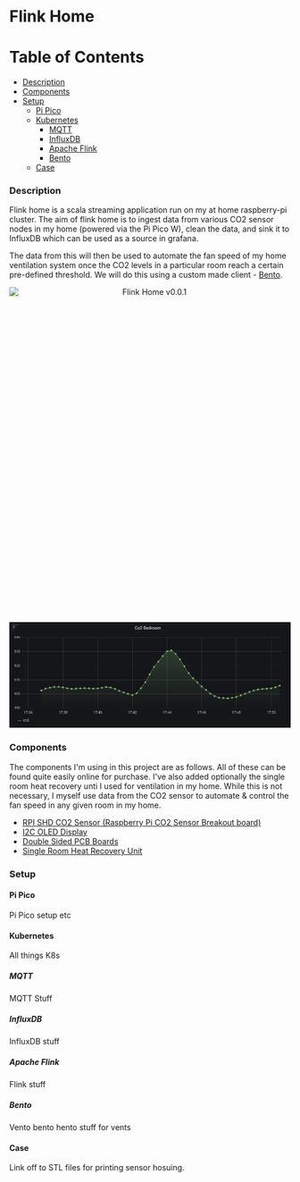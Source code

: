 # Flink Home

# Table of Contents
- [Description](#description)
- [Components](#components)
- [Setup](#setup)
    - [Pi Pico](#pi-pico)
    - [Kubernetes](#kubernetes)
       - [MQTT](#mqtt)
       - [InfluxDB](#influxdb)
       - [Apache Flink](#apache-flink)
       - [Bento](#bento)
    - [Case](#case)

### Description

Flink home is a scala streaming application run on my at home raspberry-pi cluster. The aim of flink home is to ingest data from various CO2 sensor nodes in my home (powered via the Pi Pico W), clean the data, and sink it to InfluxDB which can be used as a source in grafana. 

The data from this will then be used to automate the fan speed of my home ventilation system once the CO2 levels in a particular room reach a certain pre-defined threshold. We will do this using a custom made client - [Bento](https://github.com/Cian911/bento).

<p align="center">
  <img style="float: right;width:600px;height:600px;" src="./images/flink-homev1.jpg" alt="Flink Home v0.0.1"/>
</p>

![Grafana Dashboard](./images/grafana-smooth-co2.png)

### Components

The components I'm using in this project are as follows. All of these can be found quite easily online for purchase. I've also added optionally the single room heat recovery unti I used for ventilation in my home. While this is not necessary, I myself use data from the CO2 sensor to automate & control the fan speed in any given room in my home.

- [RPI SHD CO2 Sensor (Raspberry Pi CO2 Sensor Breakout board)](https://www.reichelt.com/pl/en/raspberry-pi-shield-co2-sensor-breakout-board-rpi-shd-co2-sens-p311516.html?r=1)
- [I2C OLED Display](https://randomnerdtutorials.com/guide-for-oled-display-with-arduino/)
- [Double Sided PCB Boards](https://www.amazon.co.uk/gp/product/B073ZHVKC1/ref=ppx_yo_dt_b_asin_title_o05_s00?ie=UTF8&psc=1)
- [Single Room Heat Recovery Unit](https://www.blauberg.co.uk/en/blauberg-mini-air-decentralised-heat-recovery-unit-single-wall-mounted-d-mvhr-ventilator-smart-wifi-control)

### Setup

#### Pi Pico
Pi Pico setup etc

#### Kubernetes
All things K8s

##### MQTT
MQTT Stuff

##### InfluxDB
InfluxDB stuff

##### Apache Flink
Flink stuff

##### Bento
Vento bento hento stuff for vents

#### Case

Link off to STL files for printing sensor hosuing.
